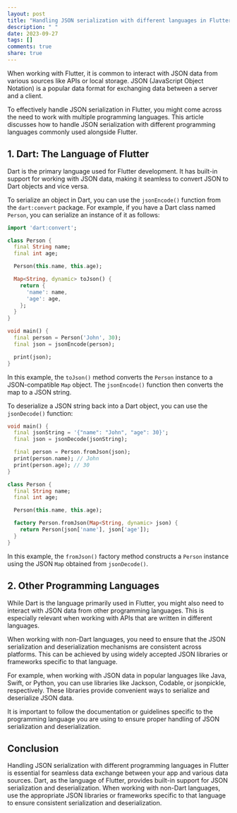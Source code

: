 ```yaml
---
layout: post
title: "Handling JSON serialization with different languages in Flutter"
description: " "
date: 2023-09-27
tags: []
comments: true
share: true
---
```


When working with Flutter, it is common to interact with JSON data from various sources like APIs or local storage. JSON (JavaScript Object Notation) is a popular data format for exchanging data between a server and a client. 

To effectively handle JSON serialization in Flutter, you might come across the need to work with multiple programming languages. This article discusses how to handle JSON serialization with different programming languages commonly used alongside Flutter.

## 1. Dart: The Language of Flutter

Dart is the primary language used for Flutter development. It has built-in support for working with JSON data, making it seamless to convert JSON to Dart objects and vice versa.

To serialize an object in Dart, you can use the `jsonEncode()` function from the `dart:convert` package. For example, if you have a Dart class named `Person`, you can serialize an instance of it as follows:

```dart
import 'dart:convert';

class Person {
  final String name;
  final int age;

  Person(this.name, this.age);

  Map<String, dynamic> toJson() {
    return {
      'name': name,
      'age': age,
    };
  }
}

void main() {
  final person = Person('John', 30);
  final json = jsonEncode(person);

  print(json);
}
```

In this example, the `toJson()` method converts the `Person` instance to a JSON-compatible `Map` object. The `jsonEncode()` function then converts the map to a JSON string.

To deserialize a JSON string back into a Dart object, you can use the `jsonDecode()` function:

```dart
void main() {
  final jsonString = '{"name": "John", "age": 30}';
  final json = jsonDecode(jsonString);

  final person = Person.fromJson(json);
  print(person.name); // John
  print(person.age); // 30
}

class Person {
  final String name;
  final int age;

  Person(this.name, this.age);

  factory Person.fromJson(Map<String, dynamic> json) {
    return Person(json['name'], json['age']);
  }
}
```

In this example, the `fromJson()` factory method constructs a `Person` instance using the JSON `Map` obtained from `jsonDecode()`.

## 2. Other Programming Languages

While Dart is the language primarily used in Flutter, you might also need to interact with JSON data from other programming languages. This is especially relevant when working with APIs that are written in different languages.

When working with non-Dart languages, you need to ensure that the JSON serialization and deserialization mechanisms are consistent across platforms. This can be achieved by using widely accepted JSON libraries or frameworks specific to that language.

For example, when working with JSON data in popular languages like Java, Swift, or Python, you can use libraries like Jackson, Codable, or jsonpickle, respectively. These libraries provide convenient ways to serialize and deserialize JSON data.

It is important to follow the documentation or guidelines specific to the programming language you are using to ensure proper handling of JSON serialization and deserialization.

## Conclusion

Handling JSON serialization with different programming languages in Flutter is essential for seamless data exchange between your app and various data sources. Dart, as the language of Flutter, provides built-in support for JSON serialization and deserialization. When working with non-Dart languages, use the appropriate JSON libraries or frameworks specific to that language to ensure consistent serialization and deserialization.